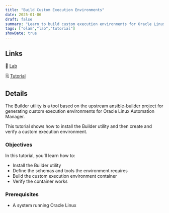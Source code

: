 ```yaml
---
title: "Build Custom Execution Environments"
date: 2025-01-06
draft: false
summary: "Learn to build custom execution environments for Oracle Linux Automation Manager."
tags: ["olam","lab","tutorial"]
showDate: true
---
```


## Links

:crescent_moon: [Lab](https://luna.oracle.com/lab/b54dddd3-661b-43af-afae-192e5fbdab07)

:spiral_notepad: [Tutorial](https://docs.oracle.com/en/learn/olam-builder-custom)

## Details

The Builder utility is a tool based on the upstream [ansible-builder](https://github.com/ansible/ansible-builder) project for generating custom execution environments for Oracle Linux Automation Manager.

This tutorial shows how to install the Builder utility and then create and verify a custom execution environment.

### Objectives

In this tutorial, you'll learn how to:

- Install the Builder utility
- Define the schemas and tools the environment requires
- Build the custom execution environment container
- Verify the container works

### Prerequisites

- A system running Oracle Linux
